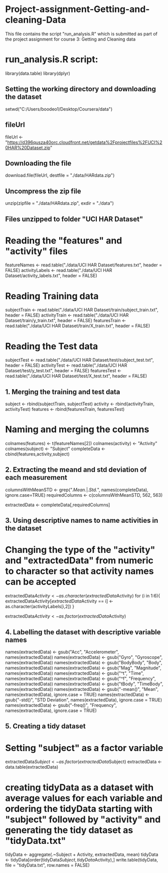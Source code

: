 # Project-assignment-Getting-and-cleaning-Data
This file contains the script "run_analysis.R" which is submitted as part of the project assignment for course 3: Getting and Cleaning data

# run_analysis.R script:

library(data.table)
library(dplyr)


## Setting the working directory and downloading the dataset

setwd("C:/Users/boodeo1/Desktop/Coursera/data")

## fileUrl
fileUrl <- "https://d396qusza40orc.cloudfront.net/getdata%2Fprojectfiles%2FUCI%20HAR%20Dataset.zip"

## Downloading the file
download.file(fileUrl, destfile = "./data/HARdata.zip")

## Uncompress the zip file
unzip(zipfile = "./data/HARdata.zip", exdir = "./data")

## Files unzipped to folder "UCI HAR Dataset"
# Reading the "features" and "activity" files

featureNames <- read.table("./data/UCI HAR Dataset/features.txt", header = FALSE)
activityLabels <- read.table("./data/UCI HAR Dataset/activity_labels.txt", header = FALSE)

# Reading Training data
subjectTrain <- read.table("./data/UCI HAR Dataset/train/subject_train.txt", header = FALSE)
activityTrain <- read.table("./data/UCI HAR Dataset/train/y_train.txt", header = FALSE)
featuresTrain <- read.table("./data/UCI HAR Dataset/train/X_train.txt", header = FALSE)

# Reading the Test data
subjectTest <- read.table("./data/UCI HAR Dataset/test/subject_test.txt", header = FALSE)
activityTest <- read.table("./data/UCI HAR Dataset/test/y_test.txt", header = FALSE)
featuresTest <- read.table("./data/UCI HAR Dataset/test/X_test.txt", header = FALSE)

## 1. Merging the training and test data
subject <- rbind(subjectTrain, subjectTest)
activity <- rbind(activityTrain, activityTest)
features <- rbind(featuresTrain, featuresTest)

# Naming and merging the columns
colnames(features) <- t(featureNames[2])
colnames(activity) <- "Activity"
colnames(subject) <- "Subject"
completeData <- cbind(features,activity,subject)

## 2. Extracting the meand and std deviation of each measurement
columnsWithMeanSTD <- grep(".*Mean.*|.*Std.*", names(completeData), ignore.case=TRUE)
requiredColumns <- c(columnsWithMeanSTD, 562, 563)

extractedData <- completeData[,requiredColumns]

## 3. Using descriptive names to name activities in the dataset
# Changing the type of the "activity" and "extractedData" from numeric to character so that activity names can be accepted
extractedData$Activity <- as.character(extractedData$Activity)
for (i in 1:6){
extractedData$Activity[extractedData$Activity == i] <- as.character(activityLabels[i,2])
}

extractedData$Activity <- as.factor(extractedData$Activity)

## 4. Labelling the dataset with descriptive variable names
names(extractedData) <- gsub("Acc", "Accelerometer", names(extractedData))
names(extractedData) <- gsub("Gyro", "Gyroscope", names(extractedData))
names(extractedData) <- gsub("BodyBody", "Body", names(extractedData))
names(extractedData) <- gsub("Mag", "Magnitude", names(extractedData))
names(extractedData) <- gsub("^t", "Time", names(extractedData))
names(extractedData) <- gsub("^f", "Frequency", names(extractedData))
names(extractedData) <- gsub("tBody", "TimeBody", names(extractedData))
names(extractedData) <- gsub("-mean()", "Mean", names(extractedData), ignore.case = TRUE)
names(extractedData) <- gsub("-std()", "STD Deviation", names(extractedData), ignore.case = TRUE)
names(extractedData) <- gsub("-freq()", "Frequency", names(extractedData), ignore.case = TRUE)

## 5. Creating a tidy dataset
# Setting "subject" as a factor variable
extractedData$Subject <- as.factor(extractedData$Subject)
extractedData <- data.table(extractedData)

# creating tidyData as a dataset with average values for each variable and ordering the tidyData starting with "subject" followed by "activity" and generating the tidy dataset as "tidyData.txt"
tidyData <- aggregate(.~Subject + Activity, extractedData, mean)
tidyData <- tidyData[order(tidyData$Subject,tidyData$Activity),]
write.table(tidyData, file = "tidyData.txt", row.names = FALSE)
